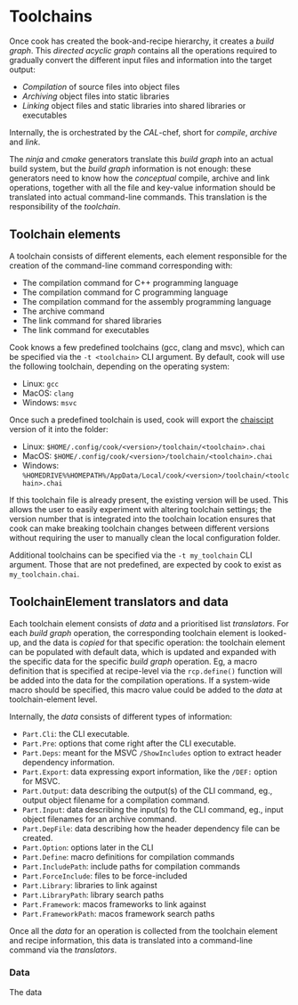 # Toolchains

Once cook has created the book-and-recipe hierarchy, it creates a _build graph_. This _directed acyclic graph_ contains all the operations required to gradually convert the different input files and information into the target output:

* _Compilation_ of source files into object files
* _Archiving_ object files into static libraries
* _Linking_ object files and static libraries into shared libraries or executables

Internally, the is orchestrated by the _CAL_-chef, short for _compile_, _archive_ and _link_.

The _ninja_ and _cmake_ generators translate this _build graph_ into an actual build system, but the _build graph_ information is not enough: these generators need to know how the _conceptual_ compile, archive and link operations, together with all the file and key-value information should be translated into actual command-line commands. This translation is the responsibility of the _toolchain_.

## Toolchain elements

A toolchain consists of different elements, each element responsible for the creation of the command-line command corresponding with:

* The compilation command for C++ programming language
* The compilation command for C programming language
* The compilation command for the assembly programming language
* The archive command
* The link command for shared libraries
* The link command for executables

Cook knows a few predefined toolchains (gcc, clang and msvc), which can be specified via the `-t <toolchain>` CLI argument. By default, cook will use the following toolchain, depending on the operating system:

* Linux: `gcc`
* MacOS: `clang`
* Windows: `msvc`

Once such a predefined toolchain is used, cook will export the [chaiscipt](https://chaiscript.org) version of it into the folder:

* Linux: `$HOME/.config/cook/<version>/toolchain/<toolchain>.chai`
* MacOS: `$HOME/.config/cook/<version>/toolchain/<toolchain>.chai`
* Windows: `%HOMEDRIVE%%HOMEPATH%/AppData/Local/cook/<version>/toolchain/<toolchain>.chai`

If this toolchain file is already present, the existing version will be used. This allows the user to easily experiment with altering toolchain settings; the version number that is integrated into the toolchain location ensures that cook can make breaking toolchain changes between different versions without requiring the user to manually clean the local configuration folder.

Additional toolchains can be specified via the `-t my_toolchain` CLI argument. Those that are not predefined, are expected by cook to exist as `my_toolchain.chai`.

## ToolchainElement translators and data

Each toolchain element consists of _data_ and a prioritised list _translators_. For each _build graph_ operation, the corresponding toolchain element is looked-up, and the data is _copied_ for that specific operation: the toolchain element can be populated with default data, which is updated and expanded with the specific data for the specific _build graph_ operation. Eg, a macro definition that is specified at recipe-level via the `rcp.define()` function will be added into the data for the compilation operations. If a system-wide macro should be specified, this macro value could be added to the _data_ at toolchain-element level.

Internally, the _data_ consists of different types of information:

* `Part.Cli`: the CLI executable.
* `Part.Pre`: options that come right after the CLI executable.
* `Part.Deps`: meant for the MSVC `/ShowIncludes` option to extract header dependency information.
* `Part.Export`: data expressing export information, like the `/DEF:` option for MSVC.
* `Part.Output`: data describing the output(s) of the CLI command, eg., output object filename for a compilation command.
* `Part.Input`: data describing the input(s) fo the CLI command, eg., input object filenames for an archive command.
* `Part.DepFile`: data describing how the header dependency file can be created.
* `Part.Option`: options later in the CLI
* `Part.Define`: macro definitions for compilation commands
* `Part.IncludePath`: include paths for compilation commands
* `Part.ForceInclude`: files to be force-included
* `Part.Library`: libraries to link against
* `Part.LibraryPath`: library search paths
* `Part.Framework`: macos frameworks to link against
* `Part.FrameworkPath`: macos framework search paths

Once all the _data_ for an operation is collected from the toolchain element and recipe information, this data is translated into a command-line command via the _translators_.

### Data

The data 
